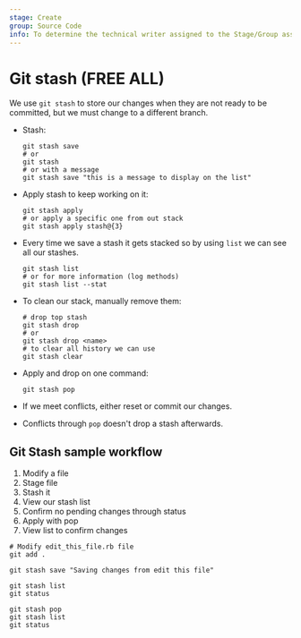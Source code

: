 ```yaml
---
stage: Create
group: Source Code
info: To determine the technical writer assigned to the Stage/Group associated with this page, see https://about.gitlab.com/handbook/product/ux/technical-writing/#assignments
---
```


# Git stash **(FREE ALL)**

We use `git stash` to store our changes when they are not ready to be committed,
but we must change to a different branch.

- Stash:

  ```shell
  git stash save
  # or
  git stash
  # or with a message
  git stash save "this is a message to display on the list"
  ```

- Apply stash to keep working on it:

  ```shell
  git stash apply
  # or apply a specific one from out stack
  git stash apply stash@{3}
  ```

- Every time we save a stash it gets stacked so by using `list` we can see all our
  stashes.

  ```shell
  git stash list
  # or for more information (log methods)
  git stash list --stat
  ```

- To clean our stack, manually remove them:

  ```shell
  # drop top stash
  git stash drop
  # or
  git stash drop <name>
  # to clear all history we can use
  git stash clear
  ```

- Apply and drop on one command:

  ```shell
  git stash pop
  ```

- If we meet conflicts, either reset or commit our changes.
- Conflicts through `pop` doesn't drop a stash afterwards.

## Git Stash sample workflow

1. Modify a file
1. Stage file
1. Stash it
1. View our stash list
1. Confirm no pending changes through status
1. Apply with pop
1. View list to confirm changes

```shell
# Modify edit_this_file.rb file
git add .

git stash save "Saving changes from edit this file"

git stash list
git status

git stash pop
git stash list
git status
```
